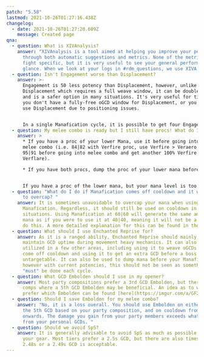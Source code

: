 ```yaml
---
patch: "5.58"
lastmod: 2021-10-26T01:27:16.438Z
changelog:
  - date: 2021-10-26T01:27:20.609Z
    message: Created page
qna:
  - question: What is XIVAnalysis?
    answer: "XIVAnalysis is a tool aimed at helping you improve your performance,
      through both automatic suggestions and metrics. None of the metrics are
      fight specific, but it is very useful to see your general performance at a
      glance. When we look at your logs in #rdm_questions, we use XIVA."
  - question: Isn't Engagement worse than Displacement?
    answer: >-
      Engagement is 50 less potency than Displacement, however, unlike
      Displacement which requires a full weave window, it can be double weaved
      and is a safer option in many situations. It's very useful for times where
      you don't have a fully-free oGCD window for Displacement, or you cannot
      use Displacement due to positioning issues. 


      In a single Manafication cycle, it is possible to get four Engagements, as opposed to only three Displacements. This means that by exclusively using Engagement on cooldown, you will get an equal potency value to if you were to use three Displacements. You can also use this philosophy to alternate between the two, which can result in a potency gain over either aforementioned option.
  - question: My melee combo is ready but I still have procs! What do I do?
    answer: >
      * If you have a proc of your lower Mana, use it before going into your
      melee combo (i.e. 84|82 with Verfire proc, use Verfire > Veraero to become
      95|91 before going into melee combo and get another 100% Verfire from
      Verflare).

      * If you have both procs, dump the proc of your lower mana before going into your melee combo (i.e. 80|85 with both procs, use Verstone > Verthunder to become 89|96 before going into melee combo and get another 100% Verstone from Verholy).


      If you have a proc of the lower mana, but your mana level is too high to avoid excessive overcap (i.e. 99/97 with Verfire proc), you can use Acceleration to force a proc of the higher mana, as long as it won't cause you to imbalance.
  - question: "What do I do if Manafication comes off cooldown and it will cause me
      to overcap? "
    answer: It is sometimes unavoidable to overcap your mana when using
      Manafication. Regardless, it should still be used on cooldown in most
      situations. Using Manafication at 60|60 will generate the same amount of
      mana as if you were to use it at 40|40, meaning it will not be a loss to
      do this. A more detailed explanation for this can be found in the guide.
  - question: What should I use Enchanted Reprise for?
    answer: As it is a ranged ability, Enchanted Reprise should mainly be used to
      maintain GCD uptime during movement heavy mechanics. It can also be
      utilized in a few other areas, including using it to weave oGCDs as they
      come off cooldown and using it to get an extra GCD before a boss becomes
      untargetable. It can also be used to dump mana before your Manafication,
      however with current potencies, this should not be seen as something that
      "must" be done each cycle.
  - question: What GCD Embolden should I use in my opener?
    answer: Most party compositions prefer a 3rd GCD Embolden, but there are some
      comps where a 5th GCD Embolden may be beneficial. An idea as to which jobs
      prefer which Embolden can be found [here](https://imgur.com/a/GF2vpvT).
  - question: Should I save Embolden for my melee combo?
    answer: "No, it is a loss overall. You should use Embolden on either the 3rd or
      the 5th GCD based on your party composition, and on cooldown from there
      onwards. The damage you gain from your party members exceeds what you gain
      from your personal GCDs. "
  - question: Should we avoid SpS?
    answer: It is generally advisable to avoid SpS as much as possible when choosing
      your gear. Most tiers prefer a 2.5s GCD, but there are also times where a
      2.48s or a 2.49s GCD is acceptable.
---
```

